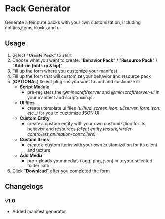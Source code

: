 # Pack Generator
Generate a template packs with your own customization, including entities,items,blocks,and ui

## Usage
1. Select "**Create Pack**" to start
2. Choose what you want to create: "**Behavior Pack**" / "**Resource Pack**" / "**Add-on (both rp & bp)**"
3. Fill up the form where you customize your manifest
4. Fill up the form that will customize your behavior and resource pack
5. (**OPTIONAL**) Select plug-ins you want to add and customize it: 
   * **Script Module** 
      - pre-registers the *@minecraft/server* and *@minecraft/server-ui* in your manifest and script/main.js
   * **UI files** 
      - creates template ui files *(ui/hud_screen.json, ui/server_form.json, etc..)* for you to cuztomize JSON UI
   * **Custom Entity**
      - create a custom entity with your own customization for its behavior and resources *(client entity,texture,render-controllers,animation-controllers)*
   * **Custom Items**
      - create a custom items with your own customization for its client and texture
   * **Add Media**
      - pre-uploads your medias (.ogg,.png,.json) in to your selected folder path
6. Click "**Download**" after you completed the form

## Changelogs
### v1.0
* Added manifest generator
